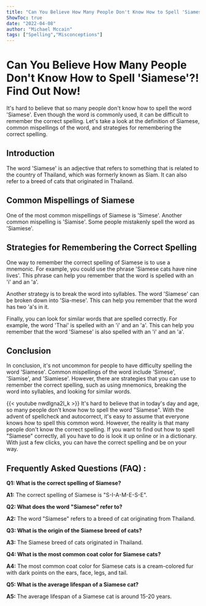 ```yaml
---
title: "Can You Believe How Many People Don't Know How to Spell 'Siamese'?! Find Out Now!"
ShowToc: true 
date: "2022-04-08"
author: "Michael Mccain" 
tags: ["Spelling","Misconceptions"]
---
```

# Can You Believe How Many People Don't Know How to Spell 'Siamese'?! Find Out Now!

It's hard to believe that so many people don't know how to spell the word 'Siamese'. Even though the word is commonly used, it can be difficult to remember the correct spelling. Let's take a look at the definition of Siamese, common mispellings of the word, and strategies for remembering the correct spelling. 

## Introduction 

The word 'Siamese' is an adjective that refers to something that is related to the country of Thailand, which was formerly known as Siam. It can also refer to a breed of cats that originated in Thailand. 

## Common Mispellings of Siamese

One of the most common mispellings of Siamese is 'Simese'. Another common mispelling is 'Siamise'. Some people mistakenly spell the word as 'Siamiese'. 

## Strategies for Remembering the Correct Spelling

One way to remember the correct spelling of Siamese is to use a mnemonic. For example, you could use the phrase 'Siamese cats have nine lives'. This phrase can help you remember that the word is spelled with an 'i' and an 'a'. 

Another strategy is to break the word into syllables. The word 'Siamese' can be broken down into 'Sia-mese'. This can help you remember that the word has two 'a's in it. 

Finally, you can look for similar words that are spelled correctly. For example, the word 'Thai' is spelled with an 'i' and an 'a'. This can help you remember that the word 'Siamese' is also spelled with an 'i' and an 'a'. 

## Conclusion

In conclusion, it's not uncommon for people to have difficulty spelling the word 'Siamese'. Common mispellings of the word include 'Simese', 'Siamise', and 'Siamiese'. However, there are strategies that you can use to remember the correct spelling, such as using mnemonics, breaking the word into syllables, and looking for similar words.

{{< youtube nwdlgna2l_k >}} 
It's hard to believe that in today's day and age, so many people don't know how to spell the word "Siamese". With the advent of spellcheck and autocorrect, it's easy to assume that everyone knows how to spell this common word. However, the reality is that many people don't know the correct spelling. If you want to find out how to spell "Siamese" correctly, all you have to do is look it up online or in a dictionary. With just a few clicks, you can have the correct spelling and be on your way.

## Frequently Asked Questions (FAQ) :
**Q1: What is the correct spelling of Siamese?**

**A1:** The correct spelling of Siamese is "S-I-A-M-E-S-E".

**Q2: What does the word "Siamese" refer to?**

**A2:** The word "Siamese" refers to a breed of cat originating from Thailand.

**Q3: What is the origin of the Siamese breed of cats?**

**A3:** The Siamese breed of cats originated in Thailand.

**Q4: What is the most common coat color for Siamese cats?**

**A4:** The most common coat color for Siamese cats is a cream-colored fur with dark points on the ears, face, legs, and tail.

**Q5: What is the average lifespan of a Siamese cat?**

**A5:** The average lifespan of a Siamese cat is around 15-20 years.





